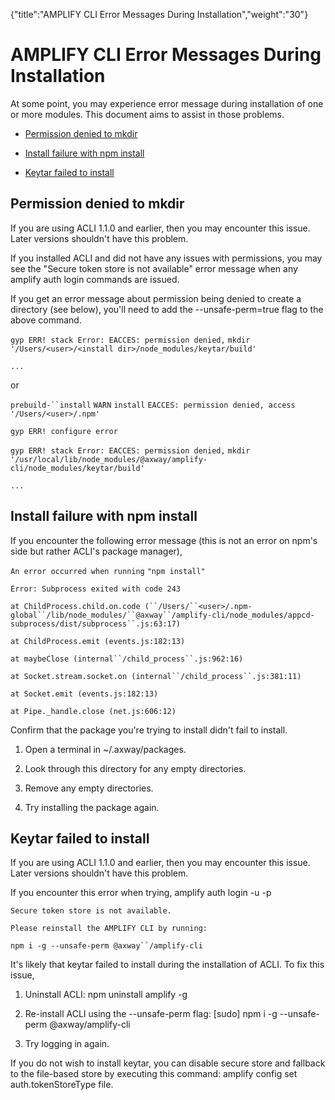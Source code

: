 {"title":"AMPLIFY CLI Error Messages During Installation","weight":"30"} 

# AMPLIFY CLI Error Messages During Installation

At some point, you may experience error message during installation of one or more modules. This document aims to assist in those problems.

*   [Permission denied to mkdir](#Permissiondeniedtomkdir)
    
*   [Install failure with npm install](#Installfailurewithnpminstall)
    
*   [Keytar failed to install](#Keytarfailedtoinstall)
    

## Permission denied to mkdir

If you are using ACLI 1.1.0 and earlier, then you may encounter this issue. Later versions shouldn't have this problem.

If you installed ACLI and did not have any issues with permissions, you may see the "Secure token store is not available" error message when any amplify auth login commands are issued.

If you get an error message about permission being denied to create a directory (see below), you'll need to add the \--unsafe-perm=true flag to the above command.

`gyp ERR! stack Error: EACCES: permission denied,` `mkdir`  `'/Users/<user>/<install dir>/node_modules/keytar/build'`

`...`

or

`prebuild-``install` `WARN` `install` `EACCES: permission denied, access` `'/Users/<user>/.npm'`

`gyp ERR! configure error`

`gyp ERR! stack Error: EACCES: permission denied,` `mkdir`  `'/usr/local/lib/node_modules/@axway/amplify-cli/node_modules/keytar/build'`

`...`

## Install failure with npm install

If you encounter the following error message (this is not an error on npm's side but rather ACLI's package manager),

`An error occurred when running` `"npm install"`

`Error: Subprocess exited with code 243`

`at ChildProcess.child.on.code (``/Users/``<user>/.npm-global``/lib/node_modules/``@axway``/amplify-cli/node_modules/appcd-subprocess/dist/subprocess``.js:63:17)`

`at ChildProcess.emit (events.js:182:13)`

`at maybeClose (internal``/child_process``.js:962:16)`

`at Socket.stream.socket.on (internal``/child_process``.js:381:11)`

`at Socket.emit (events.js:182:13)`

`at Pipe._handle.close (net.js:606:12)`

Confirm that the package you're trying to install didn't fail to install.

1.  Open a terminal in ~/.axway/packages.
    
2.  Look through this directory for any empty directories.
    
3.  Remove any empty directories.
    
4.  Try installing the package again.
    

## Keytar failed to install

If you are using ACLI 1.1.0 and earlier, then you may encounter this issue. Later versions shouldn't have this problem.

If you encounter this error when trying, amplify auth login -u <user> -p <password>

`Secure token store is not available.`

`Please reinstall the AMPLIFY CLI by running:`

`npm i -g --unsafe-perm @axway``/amplify-cli`

It's likely that keytar failed to install during the installation of ACLI. To fix this issue,

1.  Uninstall ACLI: npm uninstall amplify -g
    
2.  Re-install ACLI using the \--unsafe-perm flag: \[sudo\] npm i -g --unsafe-perm @axway/amplify-cli
    
3.  Try logging in again.
    

If you do not wish to install keytar, you can disable secure store and fallback to the file-based store by executing this command: amplify config set auth.tokenStoreType file.